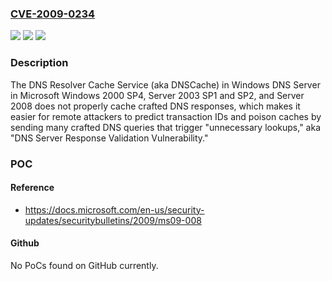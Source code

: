 ### [CVE-2009-0234](https://cve.mitre.org/cgi-bin/cvename.cgi?name=CVE-2009-0234)
![](https://img.shields.io/static/v1?label=Product&message=n%2Fa&color=blue)
![](https://img.shields.io/static/v1?label=Version&message=n%2Fa&color=blue)
![](https://img.shields.io/static/v1?label=Vulnerability&message=n%2Fa&color=brighgreen)

### Description

The DNS Resolver Cache Service (aka DNSCache) in Windows DNS Server in Microsoft Windows 2000 SP4, Server 2003 SP1 and SP2, and Server 2008 does not properly cache crafted DNS responses, which makes it easier for remote attackers to predict transaction IDs and poison caches by sending many crafted DNS queries that trigger "unnecessary lookups," aka "DNS Server Response Validation Vulnerability."

### POC

#### Reference
- https://docs.microsoft.com/en-us/security-updates/securitybulletins/2009/ms09-008

#### Github
No PoCs found on GitHub currently.

